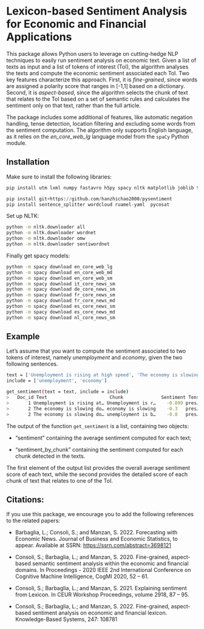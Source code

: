 
# Lexicon-based Sentiment Analysis for Economic and Financial Applications

This package allows Python users to leverage on cutting-hedge NLP
techniques to easily run sentiment analysis on economic text.
Given a list of texts as input and a list of tokens of interest (ToI),
the algorithm analyses the texts and compute the economic sentiment associated
each ToI. Two key features characterize this approach. First, it is
*fine-grained*, since words are assigned a polarity score that ranges in
\[-1,1\] based on a dictionary. Second, it is *aspect-based*, since the
algorithm selects the chunk of text that relates to the ToI based on a
set of semantic rules and calculates the sentiment only on that text,
rather than the full article.

The package includes some additional of features, like automatic
negation handling, tense detection, location filtering and excluding
some words from the sentiment computation. The algorithm only supports English
language, as it relies on the *en\_core\_web\_lg* language model from
the `spaCy` Python module.

## Installation

Make sure to install the following libraries:

``` bash
pip install utm lxml numpy fastavro h5py spacy nltk matplotlib joblib toolz textblob gensim pandas
```

``` py
pip install git+https://github.com/hanzhichao2000/pysentiment
pip install sentence_splitter wordcloud ruamel-yaml  pycosat
```

Set up NLTK:

``` bash
python -m nltk.downloader all
python -m nltk.downloader wordnet
python -m nltk.downloader omw
python -m nltk.downloader sentiwordnet
```

Finally get spacy models:

``` bash
python -m spacy download en_core_web_lg
python -m spacy download en_core_web_md
python -m spacy download en_core_web_sm
python -m spacy download it_core_news_sm
python -m spacy download de_core_news_sm
python -m spacy download fr_core_news_sm
python -m spacy download fr_core_news_md
python -m spacy download es_core_news_sm
python -m spacy download es_core_news_md
python -m spacy download nl_core_news_sm
```

## Example

Let’s assume that you want to compute the sentiment associated to two
tokens of interest, namely *unemployment* and *economy*, given the two
following sentences.

``` bash
text = ['Unemployment is rising at high speed', 'The economy is slowing down and unemployment is booming']
include = ['unemployment', 'economy']

get_sentiment(text = text, include = include)
>   Doc_id Text                       Chunk              Sentiment Tense Include  
>       1 Unemployment is rising at… Unemployment is r…    -0.899 pres… unemploy…
>       2 The economy is slowing do… economy is slowing    -0.3   pres… economy  
>       2 The economy is slowing do… unemployment is b…    -0.8   pres… unemploy…
```

The output of the function `get_sentiment` is a list, containing two
objects:

  - “sentiment” containing the average sentiment computed for
    each text;

  - “sentiment\_by\_chunk” containing the sentiment computed
    for each chunk detected in the texts.

The first element of the output list provides the overall average
sentiment score of each text, while the second provides the detailed
score of each chunk of text that relates to one of the ToI.




## Citations:

If you use this package, we encourage you to add the following references to the related papers:

<!-- ## References: -->

  - Barbaglia, L.; Consoli, S.; and Manzan, S. 2022. Forecasting with Economic News. Journal of Business and Economic Statistics, to appear. Available at SSRN: <https://ssrn.com/abstract=3698121>

- Consoli, S.; Barbaglia, L.; and Manzan, S. 2020. Fine-grained, aspect-based semantic sentiment analysis within the economic and financial domains. In Proceedings - 2020 IEEE 2nd International Conference on Cognitive Machine Intelligence, CogMI 2020, 52 – 61.

- Consoli, S.; Barbaglia, L.; and Manzan, S. 2021. Explaining sentiment from Lexicon. In CEUR Workshop Proceedings, volume 2918, 87 – 95.

- Consoli, S.; Barbaglia, L.; and Manzan, S. 2022. Fine-grained, aspect-based sentiment analysis on economic and financial lexicon. Knowledge-Based Systems, 247: 108781




